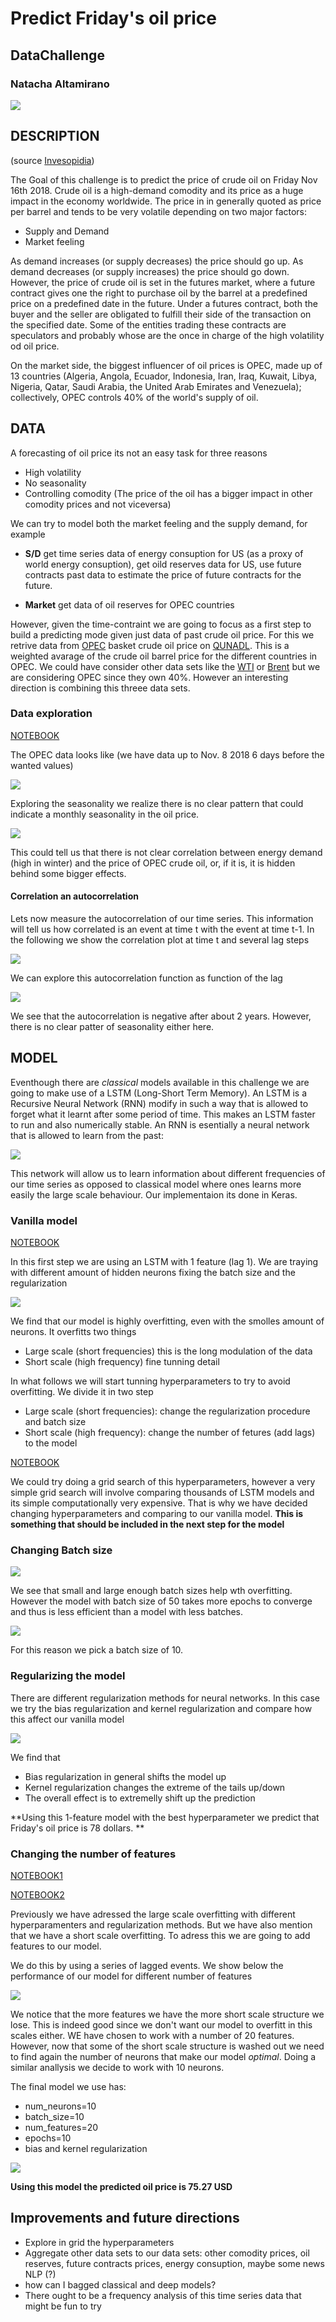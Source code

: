 # Predict Friday's oil price
##  DataChallenge
### Natacha Altamirano

<img src="images/op.jpg">

## DESCRIPTION 
(source [Invesopidia](https://www.investopedia.com/articles/economics/08/determining-oil-prices.asp#ixzz5Wu4aSckV ))



The Goal of this challenge is to predict the price of crude oil on Friday Nov 16th 2018. Crude oil is a high-demand comodity and its price as a huge impact in the economy worldwide. The price in in generally quoted as price per barrel and tends to be very volatile depending on two major factors:

- Supply and Demand
- Market feeling

As demand increases (or supply decreases) the price should go up. As demand decreases (or supply increases) the price should go down. However, the price of crude oil is set in the futures market, where a future contract gives one the right to purchase oil by the barrel at a predefined price on a predefined date in the future. Under a futures contract, both the buyer and the seller are obligated to fulfill their side of the transaction on the specified date. Some of the entities trading these contracts are speculators and probably whose are the once in charge of the high volatility od oil price.

On the market side, the  biggest influencer of oil prices is OPEC, made up of 13 countries (Algeria, Angola, Ecuador, Indonesia, Iran, Iraq, Kuwait, Libya, Nigeria, Qatar, Saudi Arabia, the United Arab Emirates and Venezuela); collectively, OPEC controls 40% of the world's supply of oil.


## DATA

A forecasting of oil price its not an easy task for three reasons

- High volatility
- No seasonality
- Controlling comodity (The price of the oil has a bigger impact in other comodity prices and not viceversa)

We can try to model both the market feeling and the supply demand, for example

- **S/D** get time series data of energy consuption for US (as a proxy of world energy consuption), get oild reserves data for US, use future contracts past data to estimate the price of future contracts for the future. 

- **Market** get data of oil reserves for OPEC countries

However, given the time-contraint we are going to focus as a first step to build a predicting mode given just data of past crude oil price. For this we retrive data from [OPEC](https://www.investopedia.com/terms/o/opec.asp) basket crude oil price on [QUNADL](https://www.quandl.com/data/OPEC/ORB-OPEC-Crude-Oil-Price). This is a weighted avarage of the crude oil barrel price for the different countries in OPEC. We could have consider other data sets like the [WTI](https://www.investopedia.com/terms/w/wti.asp) or [Brent](https://www.investopedia.com/terms/b/brentblend.asp) but we are considering OPEC since they own 40%. However an interesting direction is combining this threee data sets. 


### Data exploration

[NOTEBOOK]()

The OPEC data looks like (we have data up to Nov. 8 2018 6 days before the wanted values)

<img src="images/series.pdf">

Exploring the seasonality we realize there is no clear pattern that could indicate a monthly seasonality in the oil price. 

<img src="images/seasonality.pdf">

This could tell us that there is not clear correlation between energy demand (high in winter) and the price of OPEC crude oil, or, if it is, it is hidden behind some bigger effects.

#### Correlation an autocorrelation

Lets now measure the autocorrelation of our time series. This information will tell us how correlated is an event at time t with the event at time t-1. In the following we show the correlation plot at time t and several lag steps

<img src="images/auto.pdf">

We can explore this autocorrelation function as function of the lag

<img src="images/autocor.pdf">


We see that the autocorrelation is negative after about 2 years. However, there is no clear patter of seasonality either here.


## MODEL

Eventhough there are *classical* models available in this challenge we are going to make use of a LSTM (Long-Short Term Memory). An LSTM is a Recursive Neural Network (RNN) modify in such a way that is allowed to forget what it learnt after some period of time. This makes an LSTM faster to run and also numerically stable. 
An RNN is esentially a neural network that is allowed to learn from the past:

<img src="images/images.png">

This network will allow us to learn information about different frequencies of our time series as opposed to classical model where ones learns more easily the large scale behaviour. Our implementaion its done in Keras.

### Vanilla model

[NOTEBOOK]()

In this first step we are using an LSTM with 1 feature (lag 1). We are traying with different amount of hidden neurons fixing the batch size and the regularization

<img src="images/numnur.pdf">

We find that our model is highly overfitting, even with the smolles amount of neurons. It overfitts two things

- Large scale (short frequencies) this is the long modulation of the data
- Short scale (high frequency) fine tunning detail

In what follows we will start tunning hyperparameters to try to avoid overfitting. We divide it in two step

- Large scale (short frequencies): change the regularization procedure and batch size
- Short scale (high frequency): change the number of fetures (add lags) to the model

[NOTEBOOK]()

We could try doing a grid search of this hyperparameters, however a very simple grid search will involve comparing thousands of LSTM models and its simple computationally very expensive. That is why we have decided changing hyperparameters and comparing to our vanilla model. **This is something that should be included in the next step for the model**

### Changing Batch size

<img src="images/bs.pdf">
          
We see that small and large enough batch sizes help wth overfitting. However the model with batch size of 50 takes more epochs to converge and thus is less efficient than a model with less batches. 

<img src="images/lossbatch.pdf">

For this reason we pick a batch size of 10. 

### Regularizing the model

There are different regularization methods for neural networks. In this case we try the bias regularization and kernel regularization and compare how this affect our vanilla model

<img src="images/kbr.pdf">

We find that


- Bias regularization in general shifts the model up
- Kernel regularization changes the extreme of the tails up/down
- The overall effect is to extremelly shift up the prediction


**Using this 1-feature model with the best hyperparameter we predict that Friday's oil price is 78 dollars. **

### Changing the number of features

[NOTEBOOK1]()

[NOTEBOOK2]()

Previously we have adressed the large scale overfitting with different hyperparamenters and regularization methods. But we have also mention that we have a short scale overfitting. To adress this we are going to add features to our model.

We do this by using a series of lagged events. We show below the performance of our model for different number of features 

<img src="images/nf.pdf">

We notice that the more features we have the more short scale structure we lose. This is indeed good since we don't want our model to overfitt in this scales either. WE have chosen to work with a number of 20 features. However, now that some of the short scale structure is washed out we need to find again the number of neurons that make our model *optimal*. Doing a similar anallysis we decide to work with 10 neurons. 

The final model we use has:

- num_neurons=10
- batch_size=10
- num_features=20
- epochs=10
- bias and kernel regularization



<img src="images/fm.pdf">


**Using this model the predicted oil price is 75.27 USD**


## Improvements and future directions

- Explore in grid the hyperparameters
- Aggregate other data sets to our data sets: other comodity prices, oil reserves, future contracts prices, energy consuption, maybe some news NLP (?)
- how can I bagged classical and deep models?
- There ought to be a frequency analysis of this time series data that might be fun to try

